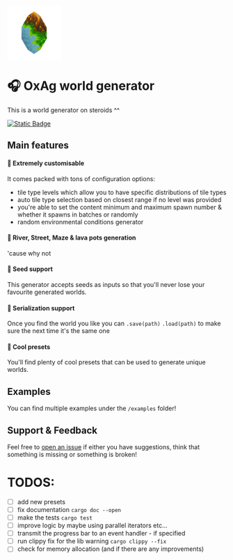 <img src="assets/logo.png" alt="logo" width="125" align="top" style="margin-right: 1rem"/>  

# 🎧 OxAg world generator
This is a world generator on steroids ^^

[![Static Badge](https://img.shields.io/badge/OxAg-audio_tool-orange)](https://github.com/xupremix/oxagaudiotool)

## Main features
#### 💠 Extremely customisable
It comes packed with tons of configuration options:
- tile type levels which allow you to have specific distributions of tile types
- auto tile type selection based on closest range if no level was provided
- you're able to set the content minimum and maximum spawn number & whether it spawns in batches or randomly 
- random environmental conditions generator

#### 💠 River, Street, Maze & lava pots generation
'cause why not

#### 💠 Seed support
This generator accepts seeds as inputs so that you'll never lose your favourite generated worlds.

#### 💠 Serialization support
Once you find the world you like you can `.save(path)` `.load(path)` to make sure the next time it's the same one  

#### 💠 Cool presets
You'll find plenty of cool presets that can be used to generate unique worlds.

## Examples
You can find multiple examples under the `/examples` folder!

## Support & Feedback
Feel free to [open an issue](https://github.com/xupremix/oxagworldgenerator/issues) if either you have suggestions, think that something is missing or something is broken!



# TODOS:
- [ ] add new presets  
- [ ] fix documentation `cargo doc --open`
- [ ] make the tests `cargo test`
- [ ] improve logic by maybe using parallel iterators etc...
- [ ] transmit the progress bar to an event handler - if specified
- [ ] run clippy fix for the lib warning `cargo clippy --fix`
- [ ] check for memory allocation (and if there are any improvements)